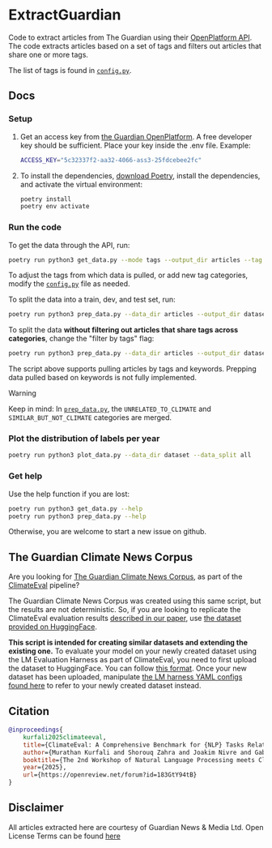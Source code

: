 # ExtractGuardian

Code to extract articles from The Guardian using their [OpenPlatform API](https://open-platform.theguardian.com/access/).
The code extracts articles based on a set of tags and filters out articles that share one or more tags.

The list of tags is found in [`config.py`](config.py).

## Docs

### Setup

1. Get an access key from [the Guardian OpenPlatform](https://open-platform.theguardian.com/access/).
    A free developer key should be sufficient. Place your key inside the .env file. Example:

    ```bash
    ACCESS_KEY="5c32337f2-aa32-4066-ass3-25fdcebee2fc"
    ```

2. To install the dependencies, [download Poetry](https://python-poetry.org/docs/), install the dependencies, and activate the virtual environment:

    ```bash
    poetry install
    poetry env activate
    ```

### Run the code

To get the data through the API, run:

```bash
poetry run python3 get_data.py --mode tags --output_dir articles --tag all
```

To adjust the tags from which data is pulled, or add new tag categories, modify the [`config.py`](config.py) file as needed.

To split the data into a train, dev, and test set, run:

```bash
poetry run python3 prep_data.py --data_dir articles --output_dir dataset --filter_by_tags Y
```

To split the data **without filtering out articles that share tags across categories**, change the "filter by tags" flag:

```bash
poetry run python3 prep_data.py --data_dir articles --output_dir dataset --filter_by_tags N
```

The script above supports pulling articles by tags and keywords. Prepping data pulled based on keywords is not fully implemented.

> [!WARNING]  
> Keep in mind:
> In [`prep_data.py`](prep_data.py), the `UNRELATED_TO_CLIMATE` and `SIMILAR_BUT_NOT_CLIMATE` categories are merged.

### Plot the distribution of labels per year

```bash
poetry run python3 plot_data.py --data_dir dataset --data_split all
```

### Get help

Use the help function if you are lost:

```bash
poetry run python3 get_data.py --help
poetry run python3 prep_data.py --help
```

Otherwise, you are welcome to start a new issue on github.

## The Guardian Climate News Corpus

Are you looking for [The Guardian Climate News Corpus](https://huggingface.co/datasets/NLP-RISE/guardian_climate_news_corpus), as part of the [ClimateEval](https://github.com/MurathanKurfali/ClimateEval-Yaml) pipeline?

The Guardian Climate News Corpus was created using this same script, but the results are not deterministic. So, if you are looking to replicate the ClimateEval evaluation results [described in our paper](https://openreview.net/forum?id=183GtY94tB), use [the dataset provided on HuggingFace](https://huggingface.co/datasets/NLP-RISE/guardian_climate_news_corpus).

**This script is intended for creating similar datasets and extending the existing one.** To evaluate your model on your newly created dataset using the LM Evaluation Harness as part of ClimateEval, you need to first upload the dataset to HuggingFace. You can follow [this format](https://huggingface.co/datasets/NLP-RISE/guardian_climate_news_corpus/tree/main). Once your new dataset has been uploaded, manipulate [the LM harness YAML configs found here](https://github.com/MurathanKurfali/ClimateEval-Yaml/tree/main/guardian_climate_news) to refer to your newly created dataset instead.

## Citation

```bibtex
@inproceedings{
    kurfali2025climateeval,
    title={ClimateEval: A Comprehensive Benchmark for {NLP} Tasks Related to Climate Change},
    author={Murathan Kurfali and Shorouq Zahra and Joakim Nivre and Gabriele Messori},
    booktitle={The 2nd Workshop of Natural Language Processing meets Climate Change},
    year={2025},
    url={https://openreview.net/forum?id=183GtY94tB}
}
```

## Disclaimer

All articles extracted here are courtesy of Guardian News & Media Ltd.
Open License Terms can be found [here](https://www.theguardian.com/info/2022/nov/01/open-licence-terms)
